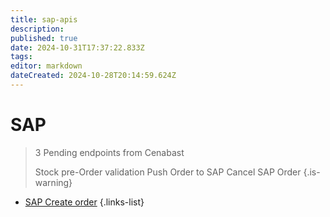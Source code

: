 ```yaml
---
title: sap-apis
description: 
published: true
date: 2024-10-31T17:37:22.833Z
tags: 
editor: markdown
dateCreated: 2024-10-28T20:14:59.624Z
---
```


# SAP


> 3 Pending endpoints from Cenabast
> 
> Stock pre-Order validation
> Push Order to SAP
> Cancel SAP Order
{.is-warning}

- [SAP Create order](create-order)
{.links-list}
